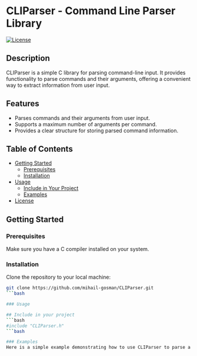 # CLIParser - Command Line Parser Library

[![License](https://img.shields.io/badge/license-MIT-blue.svg)](LICENSE)

## Description

CLIParser is a simple C library for parsing command-line input. It provides functionality to parse commands and their arguments, offering a convenient way to extract information from user input.

## Features

- Parses commands and their arguments from user input.
- Supports a maximum number of arguments per command.
- Provides a clear structure for storing parsed command information.

## Table of Contents

- [Getting Started](#getting-started)
  - [Prerequisites](#prerequisites)
  - [Installation](#installation)
- [Usage](#usage)
  - [Include in Your Project](#include-in-your-project)
  - [Examples](#examples)
- [License](#license)

## Getting Started

### Prerequisites

Make sure you have a C compiler installed on your system.

### Installation

Clone the repository to your local machine:

```bash
git clone https://github.com/mihail-gosman/CLIParser.git
```bash

### Usage

## Include in your project
```bash
#include "CLIParser.h"
```bash

### Examples
Here is a simple example demonstrating how to use CLIParser to parse a command:


